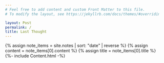 ```yaml
---
# Feel free to add content and custom Front Matter to this file.
# To modify the layout, see https://jekyllrb.com/docs/themes/#overriding-theme-defaults

layout: Post
permalink: /
title: Last Thought
---
```

{% assign note_items = site.notes | sort: "date" | reverse %}
{% assign content = note_items[0].content %}
{% assign title = note_items[0].title %}
{%- include Content.html -%}
